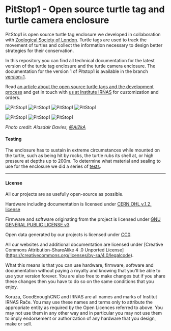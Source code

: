 # PitStop1 - Open source turtle tag and turtle camera enclosure
PitStop1 is open source turtle tag enclosure we developed in collaboration with [Zoological Society of London](https://www.zsl.org/). Turtle tags are used to track the movement of turtles and collect the information necessary to design better strategies for their conservation.

In this repository you can find all technical documentation for the latest version of the turtle tag enclosure and the turtle camera enclosure. The documentation for the version 1 of Pitstop1 is available in the branch [version-1](https://github.com/IRNAS/PitStop1/tree/version1).

Read [an article about the open source turtle tags and the development process](https://www.wildlabs.net/resources/case-studies/how-open-source-technologies-could-dramatically-reduce-cost-tagging-green-sea) and get in touch with [us at Institute IRNAS](http://irnas.eu) for customization and orders.


 
![PitStop1](img/1_malo.jpg)
![PitStop1](img/2_malo.jpg)
![PitStop1](img/3_malo.jpg)
![PitStop1](img/4_malo.jpg)

![PitStop1](img/turtle-tag1.png)
![PitStop1](img/turtle-camera.png)
![PitStop1](img/turtle-tag.jpg)


*Photo credit: Alasdair Davies, [@Al2kA](https://twitter.com/Al2kA)*

#### Testing

The enclosure has to sustain in extreme circumstances while mounted on the turtle, such as being hit by rocks, the turtle rubs its shell at, or high pressure at depths up to 200m. To determine what material and sealing to use for the enclosure we did a series of <a href="https://github.com/IRNAS/PitStop1/tree/master/testing">tests</a>.

---

#### License

All our projects are as usefully open-source as possible.

Hardware including documentation is licensed under [CERN OHL v.1.2. license](http://www.ohwr.org/licenses/cern-ohl/v1.2)

Firmware and software originating from the project is licensed under [GNU GENERAL PUBLIC LICENSE v3](http://www.gnu.org/licenses/gpl-3.0.en.html).

Open data generated by our projects is licensed under [CC0](https://creativecommons.org/publicdomain/zero/1.0/legalcode).

All our websites and additional documentation are licensed under [Creative Commons Attribution-ShareAlike 4 .0 Unported License] (https://creativecommons.org/licenses/by-sa/4.0/legalcode).

What this means is that you can use hardware, firmware, software and documentation without paying a royalty and knowing that you'll be able to use your version forever. You are also free to make changes but if you share these changes then you have to do so on the same conditions that you enjoy.

Koruza, GoodEnoughCNC and IRNAS are all names and marks of Institut IRNAS Rače.
You may use these names and terms only to attribute the appropriate entity as required by the Open Licences referred to above. You may not use them in any other way and in particular you may not use them to imply endorsement or authorization of any hardware that you design, make or sell.
